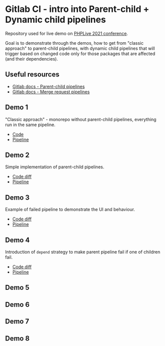 # Gitlab CI - intro into Parent-child + Dynamic child pipelines

Repository used for live demo on [PHPLive 2021 conference](https://phplive.cz).

Goal is to demonstrate through the demos, how to get from "classic approach" to parent-child pipelines, with dynamic child pipelines that will trigger based on changed code only for those packages that are affected (and their dependencies).

## Useful resources

- [Gitlab docs - Parent-child pipelines](https://docs.gitlab.com/ee/ci/pipelines/parent_child_pipelines.html)
- [Gitlab docs - Merge request pipelines](https://docs.gitlab.com/ee/ci/pipelines/merge_request_pipelines.html)

## Demo 1

"Classic approach" - monorepo without parent-child pipelines, everything run in the same pipeline. 

- [Code](https://gitlab.com/janmikes/phplive-2021-parent-child-pipelines/-/blob/demo-1-standard-pipelines/.gitlab-ci.yml)
- [Pipeline](https://gitlab.com/janmikes/phplive-2021-parent-child-pipelines/-/pipelines/380721770)

## Demo 2

Simple implementation of parent-child pipelines.

- [Code diff](https://gitlab.com/janmikes/phplive-2021-parent-child-pipelines/-/merge_requests/2/diffs)
- [Pipeline](https://gitlab.com/janmikes/phplive-2021-parent-child-pipelines/-/pipelines/380919146)

## Demo 3

Example of failed pipeline to demonstrate the UI and behaviour.

- [Code diff](https://gitlab.com/janmikes/phplive-2021-parent-child-pipelines/-/merge_requests/3/diffs)
- [Pipeline](https://gitlab.com/janmikes/phplive-2021-parent-child-pipelines/-/pipelines/380725401)

## Demo 4

Introduction of `depend` strategy to make parent pipeline fail if one of children fail. 

- [Code diff](https://gitlab.com/janmikes/phplive-2021-parent-child-pipelines/-/merge_requests/4/diffs)
- [Pipeline](https://gitlab.com/janmikes/phplive-2021-parent-child-pipelines/-/pipelines/380726572)

## Demo 5

## Demo 6

## Demo 7

## Demo 8